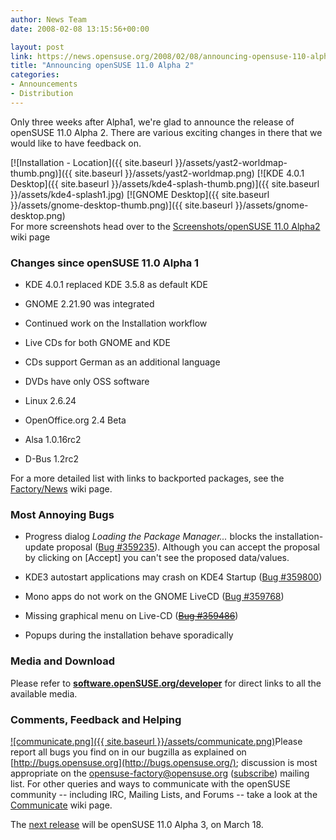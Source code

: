 ```yaml
---
author: News Team
date: 2008-02-08 13:15:56+00:00

layout: post
link: https://news.opensuse.org/2008/02/08/announcing-opensuse-110-alpha-2/
title: "Announcing openSUSE 11.0 Alpha 2"
categories:
- Announcements
- Distribution
---
```

Only three weeks after Alpha1, we're glad to announce the release of openSUSE 11.0 Alpha 2. There are various exciting changes in there that we would like to have feedback on.



[![Installation - Location]({{ site.baseurl }}/assets/yast2-worldmap-thumb.png)]({{ site.baseurl }}/assets/yast2-worldmap.png) [![KDE 4.0.1 Desktop]({{ site.baseurl }}/assets/kde4-splash-thumb.png)]({{ site.baseurl }}/assets/kde4-splash1.jpg) [![GNOME Desktop]({{ site.baseurl }}/assets/gnome-desktop-thumb.png)]({{ site.baseurl }}/assets/gnome-desktop.png)  
For more screenshots head over to the [Screenshots/openSUSE 11.0 Alpha2](http://en.opensuse.org/Screenshots/openSUSE_11.0_Alpha2) wiki page


<!-- more -->


### Changes since openSUSE 11.0 Alpha 1





	
  * KDE 4.0.1 replaced KDE 3.5.8 as default KDE

	
  * GNOME 2.21.90 was integrated

	
  * Continued work on the Installation workflow

	
  * Live CDs for both GNOME and KDE

        
  * CDs support German as an additional language

        
  * DVDs have only OSS software

        
  * Linux 2.6.24

        
  * OpenOffice.org 2.4 Beta

        
  * Alsa 1.0.16rc2

        
  * D-Bus 1.2rc2


For a more detailed list with links to backported packages, see the [Factory/News](http://en.opensuse.org/Factory/News#Changes_between_openSUSE_11.0_Alpha_1_and_Alpha_2) wiki page.


### Most Annoying Bugs






	
  * Progress dialog _Loading the Package Manager..._ blocks the installation-update proposal ([Bug #359235](https://bugzilla.novell.com/show_bug.cgi?id=359235)). Although you can accept the proposal by clicking on [Accept] you can't see the proposed data/values.

	
  * KDE3 autostart applications may crash on KDE4 Startup ([Bug #359800](https://bugzilla.novell.com/show_bug.cgi?id=359800))

	
  * Mono apps do not work on the GNOME LiveCD ([Bug #359768](https://bugzilla.novell.com/show_bug.cgi?id=359768))

	
  * Missing graphical menu on Live-CD (<strike>[Bug #359486](https://bugzilla.novell.com/show_bug.cgi?id=359486)</strike>)

	
  * Popups during the installation behave sporadically






### Media and Download



Please refer to **[software.openSUSE.org/developer](http://software.opensuse.org/developer)** for direct links to all the available media.



### Comments, Feedback and Helping


[![communicate.png]({{ site.baseurl }}/assets/communicate.png)](http://opensuse.org/Communicate)Please report all bugs you find on in our bugzilla as explained on [http://bugs.opensuse.org](http://bugs.opensuse.org/); discussion is most appropriate on the [opensuse-factory@opensuse.org](http://lists.opensuse.org/opensuse-factory) ([subscribe](mailto:opensuse-factory+subscribe@opensuse.org)) mailing list. For other queries and ways to communicate with the openSUSE community -- including IRC, Mailing Lists, and Forums -- take a look at the [Communicate](http://opensuse.org/Communicate) wiki page.

The [next release](http://en.opensuse.org/Roadmap/11.0) will be openSUSE 11.0 Alpha 3, on March 18.		
